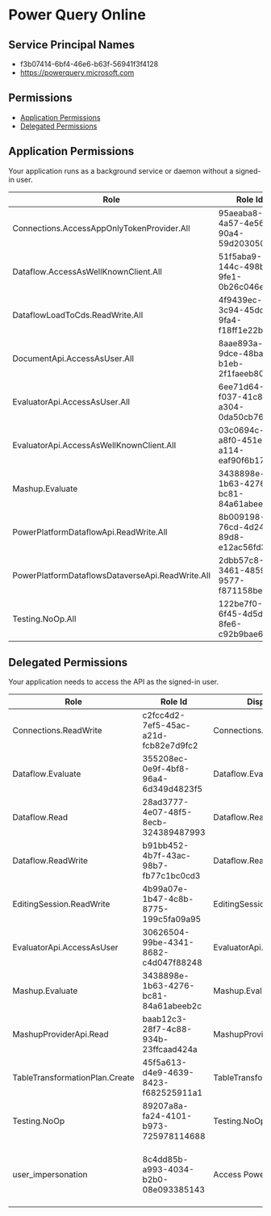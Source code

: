 # Power Query Online
## Service Principal Names
- f3b07414-6bf4-46e6-b63f-56941f3f4128
- https://powerquery.microsoft.com

 ## Permissions
- [Application Permissions](#application-permissions)
- [Delegated Permissions](#delegated-permissions)

## Application Permissions
Your application runs as a background service or daemon without a signed-in user.

| Role | Role Id | Display Name | Description |
|---|---|---|---|
| Connections.AccessAppOnlyTokenProvider.All | 95aeaba8-4a57-4e56-90a4-59d203050155 | Connections.AccessAppOnlyTokenProvider.All | Grants the use of the AppOnlyTokenProvider |
| Dataflow.AccessAsWellKnownClient.All | 51f5aba9-144c-498b-9fe1-0b26c046ec08 | Dataflow.AccessAsWellKnownClient.All | Grants WellKnown application capabilities |
| DataflowLoadToCds.ReadWrite.All | 4f9439ec-3c94-45dc-9fa4-f18ff1e22bc9 | DataflowLoadToCds.ReadWrite.All | DataflowLoadToCds.ReadWrite.All (Internal) |
| DocumentApi.AccessAsUser.All | 8aae893a-9dce-48ba-b1eb-2f1faeeb80a5 | DocumentApi.AccessAsUser.All | DocumentApi.AccessAsUser.All (Internal) |
| EvaluatorApi.AccessAsUser.All | 6ee71d64-f037-41c8-a304-0da50cb763e3 | EvaluatorApi.AccessAsUser.All | Gives the ability to call the api evaluator route with an S2S token and User and Tenant headers for the actual user |
| EvaluatorApi.AccessAsWellKnownClient.All | 03c0694c-a8f0-451e-a114-eaf90f6b178f | EvaluatorApi.AccessAsWellKnownClient.All | Declare the client as well known |
| Mashup.Evaluate | 3438898e-1b63-4276-bc81-84a61abeeb2c | Mashup.Evaluate | Evaluate M queries |
| PowerPlatformDataflowApi.ReadWrite.All | 8b009198-76cd-4d24-89d8-e12ac56fd300 | PowerPlatformDataflowApi.ReadWrite.All | Allow read and write access to Power Platform Dataflows public APIs using S2S app only token |
| PowerPlatformDataflowsDataverseApi.ReadWrite.All | 2dbb57c8-3461-4859-9577-f871158be1c7 | PowerPlatformDataflowsDataverseApi.ReadWrite.All | Allows Dataverse read and write access to Power Platform Dataflows using S2S app only token |
| Testing.NoOp.All | 122be7f0-6f45-4d5d-8fe6-c92b9bae636d | Testing.NoOp.All | Testing.NoOp.All (Internal) |

## Delegated Permissions
Your application needs to access the API as the signed-in user. 

| Role | Role Id | Display Name | Description |
|---|---|---|---|
| Connections.ReadWrite | c2fcc4d2-7ef5-45ac-a21d-fcb82e7d9fc2 | Connections.ReadWrite | Use and manage connections |
| Dataflow.Evaluate | 355208ec-0e9f-4bf8-96a4-6d349d4823f5 | Dataflow.Evaluate | Evaluation (Refresh) of Dataflow |
| Dataflow.Read | 28ad3777-4e07-48f5-8ecb-324389487993 | Dataflow.Read | Read operations on Dataflow |
| Dataflow.ReadWrite | b91bb452-4b7f-43ac-98b7-fb77c1bc0cd3 | Dataflow.ReadWrite | CRUD operations on Dataflow |
| EditingSession.ReadWrite | 4b99a07e-1b47-4c8b-8775-199c5fa09a95 | EditingSession.ReadWrite | Read and edit mashups |
| EvaluatorApi.AccessAsUser | 30626504-99be-4341-8682-c4d047f88248 | EvaluatorApi.AccessAsUser | Gives the ability to call the api evaluator route with a user token |
| Mashup.Evaluate | 3438898e-1b63-4276-bc81-84a61abeeb2c | Mashup.Evaluate | Evaluate M queries |
| MashupProviderApi.Read | baab12c3-28f7-4c88-934b-23ffcaad424a | MashupProviderApi.Read | Use the ManagedProvider API for readonly operations |
| TableTransformationPlan.Create | 45f5a613-d4e9-4639-8423-f682525911a1 | TableTransformationPlan.Create | Create a new table transformation plan |
| Testing.NoOp | 89207a8a-fa24-4101-b973-725978114688 | Testing.NoOp | Testing.NoOp (Internal) |
| user_impersonation | 8c4dd85b-a993-4034-b2b0-08e093385143 | Access Power Query Online | Allow the application to access Power Query Online on behalf of the signed-in user. |

